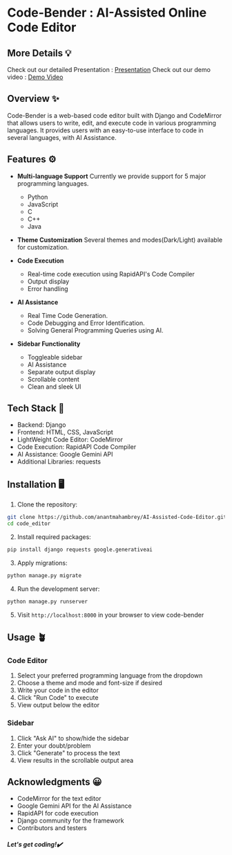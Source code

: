 # Code-Bender : AI-Assisted Online Code Editor

## More Details 💡
Check out our detailed Presentation : [Presentation](https://drive.google.com/file/d/1vtDEphdAHL-2LyE-nXCtpTuN6InXlGr5/view?usp=drive_link)
Check out our demo video : [Demo Video](https://drive.google.com/file/d/1rACCbPIBPFf7KP9vWTNvUrIfvA2gGLJf/view?usp=drive_link)

## Overview ✨
Code-Bender is a web-based code editor built with Django and CodeMirror that allows users to write, edit, and execute code in various programming languages. 
It provides users with an easy-to-use interface to code in several languages, with AI Assistance.

## Features ⚙️
- **Multi-language Support**
  Currently we provide support for 5 major programming languages.
  - Python
  - JavaScript
  - C
  - C++
  - Java

- **Theme Customization**
  Several themes and modes(Dark/Light) available for customization.

- **Code Execution**
  - Real-time code execution using RapidAPI's Code Compiler
  - Output display
  - Error handling

- **AI Assistance**
  - Real Time Code Generation.
  - Code Debugging and Error Identification.
  - Solving General Programming Queries using AI.

- **Sidebar Functionality**
  - Toggleable sidebar
  - AI Assistance
  - Separate output display
  - Scrollable content
  - Clean and sleek UI

## Tech Stack 🤖
- Backend: Django
- Frontend: HTML, CSS, JavaScript
- LightWeight Code Editor: CodeMirror
- Code Execution: RapidAPI Code Compiler
- AI Assistance: Google Gemini API
- Additional Libraries: requests

## Installation 🖥️

1. Clone the repository:
```bash
git clone https://github.com/anantmahambrey/AI-Assisted-Code-Editor.git
cd code_editor
```

2. Install required packages:
```bash
pip install django requests google.generativeai
```

3. Apply migrations:
```bash
python manage.py migrate
```

4. Run the development server:
```bash
python manage.py runserver
```

5. Visit `http://localhost:8000` in your browser to view code-bender

## Usage 🪴

### Code Editor
1. Select your preferred programming language from the dropdown
2. Choose a theme and mode and font-size if desired
3. Write your code in the editor
4. Click "Run Code" to execute
5. View output below the editor

### Sidebar
1. Click "Ask AI" to show/hide the sidebar
2. Enter your doubt/problem
3. Click "Generate" to process the text
4. View results in the scrollable output area

## Acknowledgments 😀
- CodeMirror for the text editor
- Google Gemini API for the AI Assistance
- RapidAPI for code execution
- Django community for the framework
- Contributors and testers

##### Let's get coding!✔️
